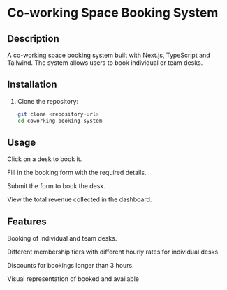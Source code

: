 # Co-working Space Booking System

## Description
A co-working space booking system built with Next.js, TypeScript and Tailwind. The system allows users to book individual or team desks.

## Installation

1. Clone the repository:
   ```bash
   git clone <repository-url>
   cd coworking-booking-system

## Usage
Click on a desk to book it.

Fill in the booking form with the required details.

Submit the form to book the desk.

View the total revenue collected in the dashboard.

## Features
Booking of individual and team desks.

Different membership tiers with different hourly rates for individual desks.

Discounts for bookings longer than 3 hours.

Visual representation of booked and available
